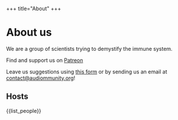 +++
title="About"
+++
# About us

We are a group of scientists trying to demystify the immune system.

Find and support us on [Patreon](https://patreon.com/audiommunity)

Leave us suggestions using [this form](https://baserow.io/form/SozxoTSeyYQFA4erF7upk-IBVQUIhOHAF-_4nzGqH6Y)
or by sending us an email at [contact@audiommunity.org](mailto:contact@audiommunity.org)!

## Hosts

{{list_people}}



